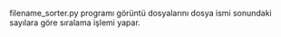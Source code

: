 filename_sorter.py programı görüntü dosyalarını dosya ismi sonundaki sayılara göre sıralama işlemi yapar.